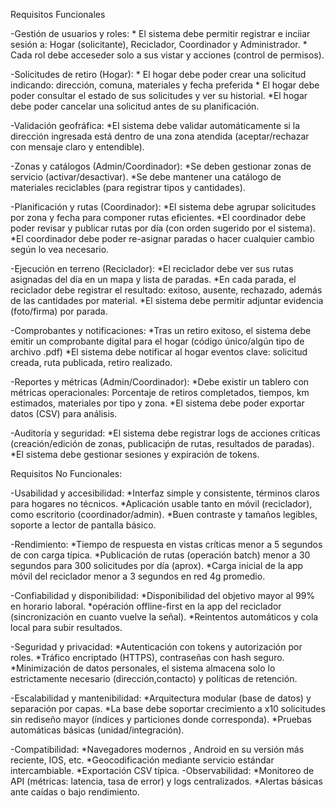 Requisitos Funcionales

-Gestión de usuarios y roles:
	* El sistema debe permitir registrar e inciiar sesión a: Hogar (solicitante), Reciclador, Coordinador y Administrador.
	* Cada rol debe acceseder solo a sus vistar y acciones (control de permisos).

-Solicitudes de retiro (Hogar):
	* El hogar debe poder crear una solicitud indicando: dirección, comuna, materiales y fecha preferida
	* El hogar debe poder consultar el estado de sus solicitudes y ver su historial.
	*El hogar debe poder cancelar una solicitud antes de su planificación.

-Validación geofráfica:
	*El sistema debe validar automáticamente si la dirección ingresada está dentro de una zona atendida (aceptar/rechazar con mensaje claro y entendible).

-Zonas y catálogos (Admin/Coordinador):
	*Se deben gestionar zonas de servicio (activar/desactivar).
	*Se debe mantener una catálogo de materiales reciclables (para registrar tipos y cantidades).

-Planificación y rutas (Coordinador):
	*El sistema debe agrupar solicitudes por zona y fecha para componer rutas eficientes.
	*El coordinador debe poder revisar y publicar rutas por día (con orden sugerido por el sistema).
	*El coordinador debe poder re-asignar paradas o hacer cualquier cambio según lo vea necesario.

-Ejecución en terreno (Reciclador):
	*El reciclador debe ver sus rutas asignadas del día en un mapa y lista de paradas.
	*En cada parada, el reciclador debe registrar el resultado: exitoso, ausente, rechazado, además de las cantidades por material.
	*El sistema debe permitir adjuntar evidencia (foto/firma) por parada.

-Comprobantes y notificaciones:
	*Tras un retiro exitoso, el sistema debe emitir un comprobante digital para el hogar (código único/algún tipo de archivo .pdf)
	*El sistema debe notificar al hogar eventos clave: solicitud creada, ruta publicada, retiro realizado.

-Reportes y métricas (Admin/Coordinador):
	*Debe existir un tablero con métricas operacionales: Porcentaje de retiros completados, tiempos, km estimados, materiales por tipo y zona.
	*El sistema debe poder exportar datos (CSV) para análisis.

-Auditoría y seguridad:
	*El sistema debe registrar logs de acciones críticas (creación/edición de zonas, publicaciṕn de rutas, resultados de paradas).
	*El sistema debe gestionar sesiones y expiración de tokens.

Requisitos No Funcionales:

-Usabilidad y accesibilidad: 
	*Interfaz simple y consistente, términos claros para hogares no técnicos.
	*Aplicación usable tanto en móvil (reciclador), como escritorio (coordinador/admin).
	*Buen contraste y tamaños legibles, soporte a lector de pantalla básico.

-Rendimiento:
	*Tiempo de respuesta en vistas críticas menor a 5 segundos de con carga típica.
	*Publicación de rutas (operación batch) menor a 30 segundos para 300 solicitudes por día (aprox).
	*Carga inicial de la app móvil del reciclador menor a 3 segundos en red 4g promedio.

-Confiabilidad y disponibilidad:
	*Disponibilidad del objetivo mayor al 99% en horario laboral.
	*opéración offline-first en la app del reciclador (sincronización en cuanto vuelve la señal).
	*Reintentos automáticos y cola local para subir resultados.

-Seguridad y privacidad:
	*Autenticación con tokens y autorización por roles.
	*Tráfico encriptado (HTTPS), contraseñas con hash seguro.
	*Minimización de datos personales, el sistema almacena solo lo estrictamente necesario (dirección,contacto) y políticas de retención.

 -Escalabilidad y mantenibilidad:
 	*Arquitectura modular (base de datos) y separación por capas.
 	*La base debe soportar crecimiento a x10 solicitudes sin rediseño mayor (índices y particiones donde corresponda).
 	*Pruebas automáticas básicas (unidad/integración).

 -Compatibilidad:
 	*Navegadores modernos , Android en su versión más reciente, IOS, etc.
 	*Geocodificación mediante servicio estándar intercambiable.
 	*Exportación CSV típica.
-Observabilidad:
	*Monitoreo de API (métricas: latencia, tasa de error) y logs centralizados.
	*Alertas básicas ante caídas o bajo rendimiento.

	